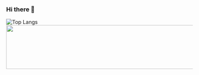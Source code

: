 ### Hi there 👋
![Top Langs](https://github-readme-stats.vercel.app/api/top-langs/?username=sooh329&layout=compact)
<a href="https://github.com/devxb/gitanimals">
  <img
    src="https://render.gitanimals.org/lines/sooh329?pet-id=652355306401286737"
    width="600"
    height="120"
  />
</a>

